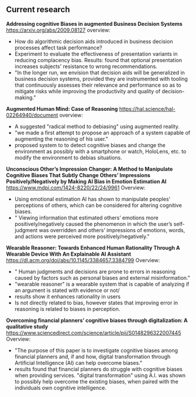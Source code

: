 ## Current research

**Addressing cognitive Biases in augmented Business Decision Systems**
https://arxiv.org/abs/2009.08127
overview:

- How do algorithmic decision aids introduced in business decision processes affect task performance?
- Experiment to evaluate the effectiveness of presentation variants in reducing complacency bias. Results: found that optional presentation increases subjects' resistance to wrong recommendations. 
- "In the longer run, we envision that decision aids will be generalized in business decision systems, provided they are instrumented with tooling that continuously assesses their relevance and performance so as to mitigate risks while improving the productivity and quality of decision-making."

**Augmented Human Mind: Case of Reasoning**
https://hal.science/hal-02264940/document 
overview:

- A suggested "radical method to debiasing" using augmented reality. 
- "we made a first attempt to propose an approach of a system capable of augmenting the reasoning of his user."
- proposed system to to detect cognitive biases and change the environment as possibly with a smartphone or watch, HoloLens, etc. to modify the environment to debias situations. 

**Unconscious Other’s Impression Changer: A Method to Manipulate Cognitive Biases That Subtly Change Others’ Impressions Positively/Negatively by Making AI Bias in Emotion Estimation AI**
https://www.mdpi.com/1424-8220/22/24/9961
Overview:

- Using emotional estimation AI has shown to manipulate peoples' perceptions of others, which can be considered for altering cognitive biases. 
- " Viewing information that estimated others’ emotions more positively/negatively caused the phenomenon in which the user’s self-judgment was overridden and others’ impressions of emotions, words, and actions were perceived more positively/negatively."

**Wearable Reasoner: Towards Enhanced Human Rationality Through A Wearable Device With An Explainable AI Assistant**
https://dl.acm.org/doi/abs/10.1145/3384657.3384799 Overview:

- " Human judgments and decisions are prone to errors in reasoning caused by factors such as personal biases and external misinformation."
- "wearable reasoner" is a wearable system that is capable of analyzing if an argument is stated with evidence or not/
- results show it enhances rationality in users
- Is not directly related to bias, however states that improving error in reasoning is related to biases in perception. 

**Overcoming financial planners’ cognitive biases through digitalization: A qualitative study**
https://www.sciencedirect.com/science/article/pii/S0148296322007445
Overview:

- "The purpose of this paper is to investigate cognitive biases among financial planners and, if and how, digital transformation through Artificial Intelligence (AI) can help overcome biases."
- results found that financial planners do struggle with cognitive biases when providing services. "digital transformation" using A.I. was shown to possibly help overcome the existing biases, when paired with the individuals own cognitive intelligence. 
